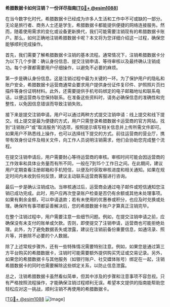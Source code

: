 **希腊数据卡如何注销？一份详尽指南[[TG💪+ @esim1088](https://t.me/s/esim1088)]**

在当今数字化时代，希腊数据卡已经成为许多人生活和工作中不可或缺的一部分。无论是旅行者、商务人士还是学生，希腊数据卡都能提供便捷的网络连接服务。然而，随着使用需求的变化或设备更新换代，我们可能需要注销现有的希腊数据卡账户。那么，如何正确地注销希腊数据卡呢？本文将为您详细介绍这一过程，确保您能够顺利完成操作。

首先，我们需要了解希腊数据卡注销的基本流程。通常情况下，注销希腊数据卡分为以下几个步骤：确认身份信息、提交注销申请、等待审核以及最终确认注销成功。每个步骤都需要用户仔细操作，以避免不必要的麻烦。

第一步是确认身份信息。这是注销过程中最为关键的一环。为了保护用户的隐私和账户安全，希腊数据卡运营商通常会要求用户提供身份证件复印件、护照照片页扫描件等身份证明材料。此外，还需要提供手机号码绑定的电子邮箱地址和联系电话，以便运营商与您保持联系。在准备这些资料时，请务必确保信息的准确性和完整性，以免因信息错误而导致注销失败。

接下来是提交注销申请。用户可以通过两种方式提交注销申请：线上提交和线下提交。线上提交是最为便捷的方式，用户只需登录希腊数据卡运营商的官方网站，找到“注销账户”或“取消服务”的选项，按照提示填写相关信息并上传所需文件即可。如果用户不熟悉线上操作，也可以选择线下提交的方式。前往运营商的营业厅，携带有效身份证件及相关文件，向工作人员说明注销需求，他们会协助您完成整个流程。

在提交注销申请后，用户需要耐心等待运营商的审核。审核时间可能会因运营商的工作效率和具体业务量而有所不同，一般在7到15个工作日之间。在此期间，建议用户定期查看注册邮箱和手机短信，以便及时获取审核进度和相关通知。如果在规定时间内未收到任何反馈，建议主动联系运营商客服进行咨询。

最后一步是确认注销成功。当审核通过后，运营商会通过电子邮件或短信通知您注销已成功完成。此时，用户应再次登录账户检查是否仍有余额或其他未处理事项。如果有剩余金额，可以申请退款；若有未使用的优惠券或积分，也应及时兑换或处理。确保所有事项都妥善解决后，您的希腊数据卡账户才算真正注销完毕。

在整个注销过程中，用户需要注意一些细节问题。例如，在提交注销申请之前，应确保没有未支付的账单或欠款。否则，即使提交了注销申请，运营商也可能拒绝处理。此外，为了避免数据丢失或泄露，建议在注销前备份重要信息，如通讯录、照片等，并删除不必要的个人数据。

除了上述常规步骤外，还有一些特殊情况需要特别注意。例如，如果您是通过第三方平台购买的希腊数据卡，注销时可能需要额外提供购买凭证或交易记录。另外，如果您的希腊数据卡与其他服务（如银行账户、社交媒体账号）绑定在一起，注销希腊数据卡的同时也需要解除这些绑定关系，以防止信息泄露。

总之，注销希腊数据卡虽然看似简单，但其中涉及的步骤和注意事项不容忽视。只有严格按照流程操作，才能确保注销过程顺利无误。希望本文提供的指南能帮助您轻松应对这一挑战，顺利注销不再使用的希腊数据卡。

[[TG💪+ @esim1088](https://t.me/s/esim1088) ![Image](https://i.postimg.cc/4NQfJmqS/Snipaste-2025-05-13-00-14-12.png)]